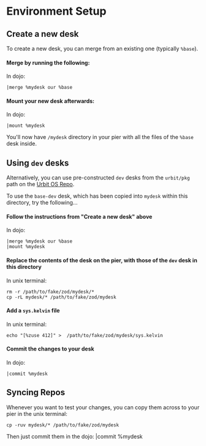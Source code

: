 # Environment Setup

## Create a new desk
To create a new desk, you can merge from an existing one (typically `%base`).

#### Merge by running the following:
In dojo:
```
|merge %mydesk our %base
```

#### Mount your new desk afterwards:
In dojo:
```
|mount %mydesk
```

You'll now have `/mydesk` directory in your pier with all the files of the `%base` desk inside.

## Using `dev` desks
Alternatively, you can use pre-constructed `dev` desks from the `urbit/pkg` path on the [Urbit OS Repo](https://github.com/urbit/urbit).

To use the `base-dev` desk, which has been copied into `mydesk` within this directory, try the following...

#### Follow the instructions from "Create a new desk" above
In dojo:
```
|merge %mydesk our %base
|mount %mydesk
```

#### Replace the contents of the desk on the pier, with those of the `dev` desk in this directory
In unix terminal:
```
rm -r /path/to/fake/zod/mydesk/*
cp -rL mydesk/* /path/to/fake/zod/mydesk
```

#### Add a `sys.kelvin` file
In unix terminal:
```
echo "[%zuse 412]" >  /path/to/fake/zod/mydesk/sys.kelvin
```

#### Commit the changes to your desk
In dojo:
```
|commit %mydesk
```

## Syncing Repos
Whenever you want to test your changes, you can copy them across to your pier in the unix terminal:
```
cp -ruv mydesk/* /path/to/fake/zod/mydesk
```

Then just commit them in the dojo:
|commit %mydesk
